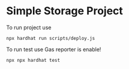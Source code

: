 # Simple Storage Project

To run project use

```shell
npx hardhat run scripts/deploy.js
```

To run test use
Gas reporter is enable!

```shell
npx npx hardhat test
```
